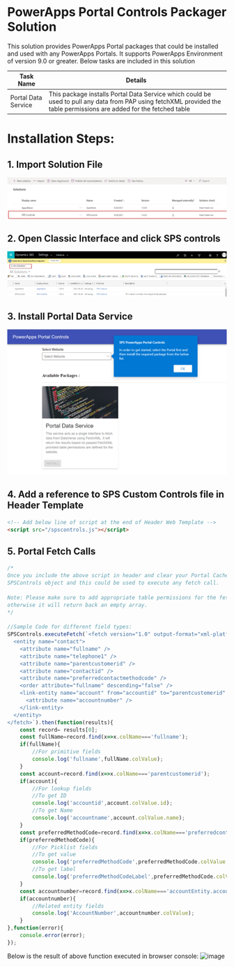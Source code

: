 # PowerApps Portal Controls Packager Solution
This solution provides PowerApps Portal packages that could be installed and used with any PowerApps Portals. It supports PowerApps Environment of version 9.0 or greater.
Below tasks are included in this solution 

Task Name | Details
--------- | -----------
Portal Data Service | This package installs Portal Data Service which could be used to pull any data from PAP using fetchXML provided the table permissions are added for the fetched table

# Installation Steps:

## 1. Import Solution File
 ![Install Logo](images/ImportSolution.png)
## 2. Open Classic Interface and click SPS controls 
![Extract Logo](images/NavigateSPS.png)
## 3. Install Portal Data Service
![Extract Logo](images/InstallDataPackage.png)
## 4. Add a reference to SPS Custom Controls file in Header Template
```html
<!-- Add below line of script at the end of Header Web Template -->
<script src="/spscontrols.js"></script>
```
## 5. Portal Fetch Calls
```javascript
/*
Once you include the above script in header and clear your Portal Cache, all the portal pages will have access to
SPSControls object and this could be used to execute any fetch call.

Note: Please make sure to add appropriate table permissions for the fetched entity to your Portal Web Roles,
otherwise it will return back an empty array. 
*/

//Sample Code for different field types:
SPSControls.executeFetch(`<fetch version="1.0" output-format="xml-platform" mapping="logical" distinct="false">
  <entity name="contact">
    <attribute name="fullname" />
    <attribute name="telephone1" />
    <attribute name="parentcustomerid" />
    <attribute name="contactid" />
    <attribute name="preferredcontactmethodcode" />
    <order attribute="fullname" descending="false" />
    <link-entity name="account" from="accountid" to="parentcustomerid" visible="false" link-type="outer" alias="accountEntity">
      <attribute name="accountnumber" />
    </link-entity>
  </entity>
</fetch>`).then(function(results){
    const record= results[0];
    const fullName=record.find(x=>x.colName==='fullname');
    if(fullName){
        //For primitive fields
        console.log('fullname',fullName.colValue);
    }
    const account=record.find(x=>x.colName==='parentcustomerid');
    if(account){
        //For lookup fields
        //To get ID
        console.log('accountid',account.colValue.id);
        //To get Name
        console.log('accountname',account.colValue.name);
    }
    const preferredMethodCode=record.find(x=>x.colName==='preferredcontactmethodcode');
    if(preferredMethodCode){
        //For Picklist fields
        //To get value
        console.log('preferredMethodCode',preferredMethodCode.colValue.value);
        //To get label
        console.log('preferredMethodCodeLabel',preferredMethodCode.colValue.name);
    }
    const accountnumber=record.find(x=>x.colName==='accountEntity.accountnumber'); //For related entity fields, search via <alias.logicalname>
    if(accountnumber){
        //Related entity fields
        console.log('AccountNumber',accountnumber.colValue);
    }
},function(error){
    console.error(error);
});
```

Below is the result of above function executed in browser console:
![image](https://user-images.githubusercontent.com/55796351/119197970-9aae4c80-ba56-11eb-9b07-dd65b92af538.png)





